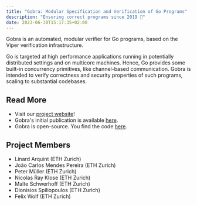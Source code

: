```yaml
---
title: "Gobra: Modular Specification and Verification of Go Programs"
description: "Ensuring correct programs since 2019 🐍"
date: 2023-06-30T15:17:35+02:00
---
```


Gobra is an automated, modular verifier for Go programs, based on the Viper verification infrastructure.

Go is targeted at high performance applications running in potentially distributed settings and on multicore machines. Hence, Go provides some built-​​in concurrency primitives, like channel-​based communication. Gobra is intended to verify correctness and security properties of such programs, scaling to substantial codebases.

## Read More

- Visit our [project website](https://www.pm.inf.ethz.ch/research/gobra.html)!
- Gobra's initial publication is available [here](http://dx.doi.org/10.1007/978-3-030-81685-8_17).
- Gobra is open-source. You find the code [here](https://github.com/viperproject/gobra).

## Project Members

- Linard Arquint (ETH Zurich)
- João Carlos Mendes Pereira (ETH Zurich)
- Peter Müller (ETH Zurich)
- Nicolas Ray Klose (ETH Zurich)
- Malte Schwerhoff (ETH Zurich)
- Dionisios Spiliopoulos (ETH Zurich)
- Felix Wolf (ETH Zurich)
